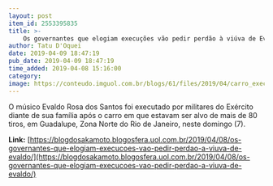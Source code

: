 ```yaml
---
layout: post
item_id: 2553395835
title: >-
    Os governantes que elogiam execuções vão pedir perdão à viúva de Evaldo?
author: Tatu D'Oquei
date: 2019-04-09 18:47:19
pub_date: 2019-04-09 18:47:19
time_added: 2019-04-08 15:16:00
category: 
image: https://conteudo.imguol.com.br/blogs/61/files/2019/04/carro_execucao_rio-615x300.jpg
---
```


O músico Evaldo Rosa dos Santos foi executado por militares do Exército diante de sua família após o carro em que estavam ser alvo de mais de 80 tiros, em Guadalupe, Zona Norte do Rio de Janeiro, neste domingo (7).

**Link:** [https://blogdosakamoto.blogosfera.uol.com.br/2019/04/08/os-governantes-que-elogiam-execucoes-vao-pedir-perdao-a-viuva-de-evaldo/](https://blogdosakamoto.blogosfera.uol.com.br/2019/04/08/os-governantes-que-elogiam-execucoes-vao-pedir-perdao-a-viuva-de-evaldo/)

